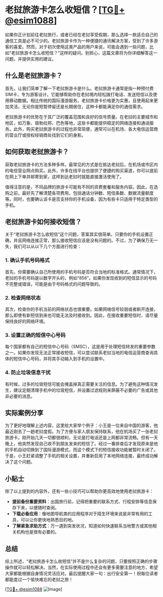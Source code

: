 # 老挝旅游卡怎么收短信？[[TG💪+ @esim1088](https://t.me/s/esim1088)]

如果你正计划前往老挝旅行，或者已经在老挝享受假期，那么选择一款适合自己的通信工具是必不可少的。老挝旅游卡作为一种便捷的通讯解决方案，受到了许多游客的喜爱。然而，对于初次使用这类产品的用户来说，可能会遇到一些问题，比如“老挝旅游卡怎么收短信？”这样的疑问。别担心，这篇文章将为你详细解答这一问题，并提供实用的建议。

## 什么是老挝旅游卡？

首先，让我们简单了解一下老挝旅游卡是什么。老挝旅游卡通常是指一种预付费SIM卡，专为游客设计。它能够帮助你在老挝境内轻松拨打电话、发送短信以及使用移动数据。相比传统的国际漫游服务，老挝旅游卡价格更为实惠，且使用起来更加灵活。无论你是短暂停留还是长期居住，这种卡都能满足你的通信需求。

老挝旅游卡的优势在于其广泛的覆盖范围和良好的信号质量。在老挝的主要城市和地区，如万象、琅勃拉邦、巴色等地，这些卡都能提供稳定的网络连接和通话服务。此外，购买老挝旅游卡的过程也非常简便，通常可以在机场、各大电信运营商的营业厅或授权经销商处找到它们的身影。

## 如何获取老挝旅游卡？

获取老挝旅游卡的方法多种多样。最常见的方式是在抵达老挝后，在机场或市区内的电信营业网点购买。此外，许多在线平台也提供了便捷的购买渠道，你可以提前在网上下单并邮寄到家，这样到达老挝时就能直接激活使用了。

值得注意的是，不同品牌的旅游卡可能有不同的资费套餐和服务内容。因此，在选购之前，最好先了解清楚各项费用，包括通话分钟数、短信条数、数据流量额度等。同时，也要确认该卡是否支持你的手机设备，因为有些卡只适用于特定类型的手机。

## 老挝旅游卡如何接收短信？

关于“老挝旅游卡怎么收短信”这个问题，答案其实很简单。只要你的手机设置正确，并且网络连接正常，那么接收短信应该是没有问题的。不过，为了确保万无一失，我们可以从以下几个方面进行检查：

### 1. 确认手机号码格式

首先，你需要确认自己所使用的手机号码是否符合当地的标准格式。通常情况下，老挝的手机号码是以数字开头的，例如“856”。如果你发现收到的短信显示的号码不完整或错误，可能是由于号码格式的问题导致的。

### 2. 检查网络状态

其次，检查你的手机当前的网络状态也很重要。如果网络信号较弱或者断开连接，那么即使有新短信到来也可能无法及时接收到。因此，在接收重要短信时，请尽量保持良好的网络环境。

### 3. 设置正确的短信中心号码

每个国家都有自己的短信中心号码（SMSC），这是用于处理短信转发的重要参数之一。如果你发现无法正常接收短信，可以尝试联系老挝当地的电信运营商查询具体的短信中心号码，并将其手动输入到手机的设置中。

### 4. 防止垃圾信息干扰

有时候，过多的垃圾短信可能会掩盖掉真正需要关注的信息。为了避免这种情况发生，建议定期清理手机中的垃圾短信，并设置过滤规则来屏蔽不必要的广告或其他非必要的消息。

## 实际案例分享

为了更好地理解上述内容，这里给大家举个例子：小王是一位来自中国的游客，他最近刚去了一趟老挝度假。为了方便与家人朋友保持联系，他在机场买了一张老挝旅游卡。刚开始几天一切都很顺利，无论是打电话还是上网都非常流畅。但有一天晚上，他突然发现自己收不到朋友发来的短信了。经过一番排查后才发现原来是他的手机自动切换到了国际漫游模式，而这个模式下的短信接收功能被暂时关闭了。于是，小王赶紧调整了手机的相关设置，并重新启用了本地网络连接，最终成功解决了这个问题。

## 小贴士

除了以上提到的内容外，还有一些小技巧可以帮助你更高效地使用老挝旅游卡：

- **提前备份重要资料**：出国旅行前，记得把重要的联系方式、行程安排等信息保存下来，以便随时查阅。
- **下载必备应用**：像地图导航类的应用程序对于陌生环境来说是非常有用的工具，可以让你更快地熟悉目的地。
- **了解紧急求助方式**：万一遇到突发状况，知道如何快速联系当地警方或其他相关机构也是很有必要的。

## 总结

综上所述，“老挝旅游卡怎么收短信”并不是什么复杂的问题，只要按照正确的步骤操作就可以轻松解决。当然，在实际使用过程中还会有更多需要注意的地方，希望大家都能根据自身情况灵活应对。最后提醒大家一句：出行安全第一！祝每位读者都能度过一个愉快难忘的老挝之旅！

[[TG💪+ @esim1088](https://t.me/s/esim1088) ![Image](https://i.postimg.cc/4NQfJmqS/Snipaste-2025-05-13-00-14-12.png)]